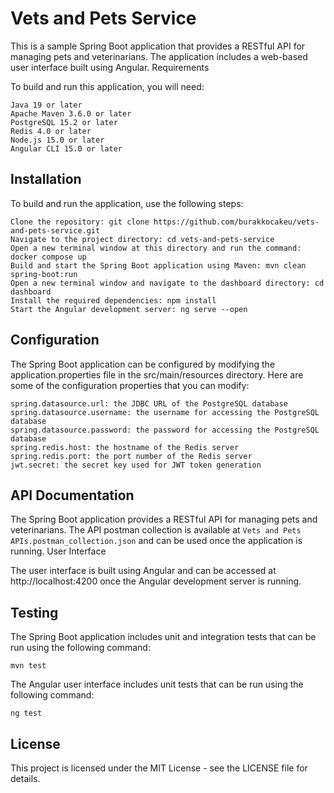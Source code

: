 # Vets and Pets Service

This is a sample Spring Boot application that provides a RESTful API for managing pets and veterinarians. The application includes a web-based user interface built using Angular.
Requirements

To build and run this application, you will need:

    Java 19 or later
    Apache Maven 3.6.0 or later
    PostgreSQL 15.2 or later
    Redis 4.0 or later
    Node.js 15.0 or later
    Angular CLI 15.0 or later

## Installation

To build and run the application, use the following steps:

    Clone the repository: git clone https://github.com/burakkocakeu/vets-and-pets-service.git
    Navigate to the project directory: cd vets-and-pets-service
    Open a new terminal window at this directory and run the command: docker compose up
    Build and start the Spring Boot application using Maven: mvn clean spring-boot:run
    Open a new terminal window and navigate to the dashboard directory: cd dashboard
    Install the required dependencies: npm install
    Start the Angular development server: ng serve --open

## Configuration

The Spring Boot application can be configured by modifying the application.properties file in the src/main/resources directory. Here are some of the configuration properties that you can modify:

    spring.datasource.url: the JDBC URL of the PostgreSQL database
    spring.datasource.username: the username for accessing the PostgreSQL database
    spring.datasource.password: the password for accessing the PostgreSQL database
    spring.redis.host: the hostname of the Redis server
    spring.redis.port: the port number of the Redis server
    jwt.secret: the secret key used for JWT token generation

## API Documentation

The Spring Boot application provides a RESTful API for managing pets and veterinarians. The API postman collection is available at `Vets and Pets APIs.postman_collection.json` and can be used once the application is running.
User Interface

The user interface is built using Angular and can be accessed at http://localhost:4200 once the Angular development server is running.

## Testing

The Spring Boot application includes unit and integration tests that can be run using the following command:

`mvn test`

The Angular user interface includes unit tests that can be run using the following command:

`ng test`

## License

This project is licensed under the MIT License - see the LICENSE file for details.